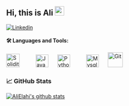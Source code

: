 ## Hi, this is Ali <img src="https://raw.githubusercontent.com/MartinHeinz/MartinHeinz/master/wave.gif" width="25px" height="25px" />

[![Linkedin](https://img.shields.io/badge/LinkedIn-0077B5?style=for-the-badge&logo=linkedin&logoColor=white)](https://www.linkedin.com/in/ElahiAli/)
<br>
<br>
<b>🛠️ Languages and Tools:</b>
<br>
<br>
<img alt="Solidity" title="Solidity" src="https://upload.wikimedia.org/wikipedia/commons/9/98/Solidity_logo.svg" height="36">
&nbsp;&nbsp;&nbsp;&nbsp;
<img style="display: none" alt="Hardhat" title="Hardhat" src="https://c.gitcoin.co/grants/32b6fabb70180e949a0490be4d9f1a2d/Hardhat-color-logotype-vertical.svg" height="38">
&nbsp;&nbsp;&nbsp;&nbsp;
<img alt="JavaScript" title="JavaScript" src="https://user-images.githubusercontent.com/1680157/87443764-4af82c80-c5cc-11ea-82c2-c368ee12cf6d.png" height="34">
&nbsp;&nbsp;&nbsp;&nbsp;
<img alt="Python" title="python" src="https://upload.wikimedia.org/wikipedia/commons/thumb/0/0a/Python.svg/180px-Python.svg.png" height="34">
&nbsp;&nbsp;&nbsp;&nbsp;
<img style="display: none" alt="Django" title="Django" src="https://avatars.githubusercontent.com/u/27804?s=200&v=4" height="34">
&nbsp;&nbsp;&nbsp;&nbsp;
<img alt="Mysql" title="Mysql" src="https://www.developer.com/wp-content/uploads/2021/10/MySQL-Database-Tutorials.png" height="34">
&nbsp;&nbsp;&nbsp;&nbsp;
<img alt="Git" title="Git" src="https://www.vectorlogo.zone/logos/git-scm/git-scm-icon.svg" height="40">
&nbsp;&nbsp;&nbsp;&nbsp;
<br>
### &#x1f4c8; GitHub Stats
[![AliElahi's github stats](https://github-readme-stats.vercel.app/api?username=ElahiAli&show_icons=true&theme=merko)](https://github.com/ElahiAli/github-readme-stats)
<br>
